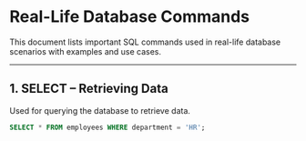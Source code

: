 # Real-Life Database Commands

This document lists important SQL commands used in real-life database scenarios with examples and use cases.

---

## 1. SELECT – Retrieving Data

Used for querying the database to retrieve data.

```sql
SELECT * FROM employees WHERE department = 'HR';
```
